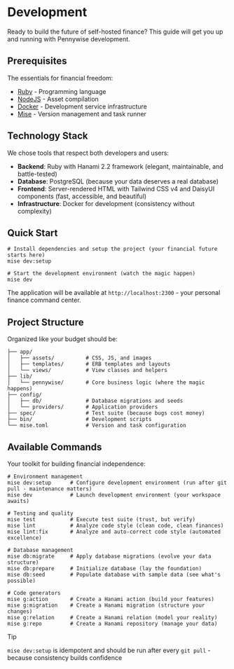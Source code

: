 # Development

Ready to build the future of self-hosted finance? This guide will get you up and running with Pennywise development.

## Prerequisites

The essentials for financial freedom:

- [Ruby](https://www.ruby-lang.org) - Programming language
- [NodeJS](https://nodejs.org) - Asset compilation
- [Docker](https://docs.docker.com) - Development service infrastructure
- [Mise](https://mise.jdx.dev) - Version management and task runner

## Technology Stack

We chose tools that respect both developers and users:

- **Backend**: Ruby with Hanami 2.2 framework (elegant, maintainable, and battle-tested)
- **Database**: PostgreSQL (because your data deserves a real database)
- **Frontend**: Server-rendered HTML with Tailwind CSS v4 and DaisyUI components (fast, accessible, and beautiful)
- **Infrastructure**: Docker for development (consistency without complexity)

## Quick Start

```shell
# Install dependencies and setup the project (your financial future starts here)
mise dev:setup

# Start the development environment (watch the magic happen)
mise dev
```

The application will be available at `http://localhost:2300` - your personal finance command center.

## Project Structure

Organized like your budget should be:

```tree
├── app/
│   ├── assets/          # CSS, JS, and images
│   ├── templates/       # ERB templates and layouts
│   └── views/           # View classes and helpers
├── lib/
│   └── pennywise/       # Core business logic (where the magic happens)
├── config/
│   ├── db/              # Database migrations and seeds
│   └── providers/       # Application providers
├── spec/                # Test suite (because bugs cost money)
├── bin/                 # Development scripts
└── mise.toml            # Version and task configuration
```

## Available Commands

Your toolkit for building financial independence:

```shell
# Environment management
mise dev:setup      # Configure development environment (run after git pull - maintenance matters)
mise dev            # Launch development environment (your workspace awaits)

# Testing and quality
mise test           # Execute test suite (trust, but verify)
mise lint           # Analyze code style (clean code, clean finances)
mise lint:fix       # Analyze and auto-correct code style (automated excellence)

# Database management
mise db:migrate     # Apply database migrations (evolve your data structure)
mise db:prepare     # Initialize database (lay the foundation)
mise db:seed        # Populate database with sample data (see what's possible)

# Code generators
mise g:action       # Create a Hanami action (build your features)
mise g:migration    # Create a Hanami migration (structure your changes)
mise g:relation     # Create a Hanami relation (model your reality)
mise g:repo         # Create a Hanami repository (manage your data)
```

> [!TIP]
> `mise dev:setup` is idempotent and should be run after every `git pull` - because consistency builds confidence
